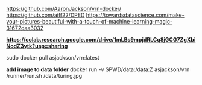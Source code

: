 
https://github.com/AaronJackson/vrn-docker/
https://github.com/aiff22/DPED
https://towardsdatascience.com/make-your-pictures-beautiful-with-a-touch-of-machine-learning-magic-31672daa3032

**https://colab.research.google.com/drive/1mLBs9mpjdRLCq8jGCG7ZgXbiNodZ3ytk?usp=sharing**

sudo docker pull asjackson/vrn:latest

**add image to data folder**
docker run -v $PWD/data:/data:Z asjackson/vrn /runner/run.sh /data/turing.jpg